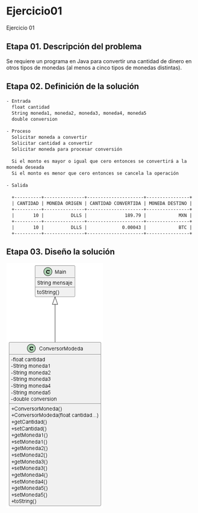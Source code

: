 # Ejercicio01
Ejercicio 01

## Etapa 01. Descripción del problema
Se requiere un programa en Java para convertir una cantidad de dinero en otros tipos de monedas (al menos a cinco tipos de monedas distintas). 

## Etapa 02. Definición de la solución

~~~
- Entrada
  float cantidad
  String moneda1, moneda2, moneda3, moneda4, moneda5
  double conversion
  
- Proceso
  Solicitar moneda a convertir
  Solicitar cantidad a convertir
  Solicitar moneda para procesar conversión
  
  Si el monto es mayor o igual que cero entonces se convertirá a la moneda deseada
  Si el monto es menor que cero entonces se cancela la operación
 
- Salida
  
  +----------+---------------+---------------------+----------------+
  | CANTIDAD | MONEDA ORIGEN | CANTIDAD CONVERTIDA | MONEDA DESTINO |
  +----------+---------------+---------------------+----------------+
  |       10 |          DLLS |              189.79 |            MXN |
  +----------+---------------+---------------------+----------------+
  |       10 |          DLLS |             0.00043 |            BTC |
  +----------+---------------+---------------------+----------------+
 ~~~
 
 
 ## Etapa 03. Diseño la solución
 ![](https://github.com/21TE01766M/EjercicioMoneda/blob/master/Diagrama%20de%20clases.png)
 
